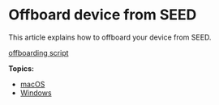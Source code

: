 # Offboard device from SEED

This article explains how to offboard your device from SEED.

[offboarding script](test-offboarding-script.zip ':include')

**Topics:**
- [macOS](offboard-device/mac-os)
- [Windows](offboard-device/windows)
